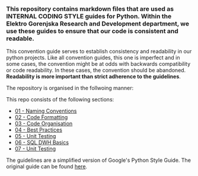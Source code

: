 ### This repository contains markdown files that are used as **INTERNAL CODING STYLE** guides for Python. Within the Elektro Gorenjska Research and Development department, we use these guides to ensure that our code is consistent and readable.

This convention guide serves to establish consistency and readability in our python projects. Like all convention guides, this one is imperfect and in some cases, the convention might be at odds with backwards compatibility or code readability. In these cases, the convention should be abandoned. **Readability is more important than strict adherence to the guidelines**.

The repository is organised in the follwoing manner:

This repo consists of the following sections:

- [01 - Naming Conventions](01_naming_convention.md)
- [02 - Code Formatting](02_code_formatting.md)
- [03 - Code Organisation](03_code_organisation.md)
- [04 - Best Practices](04_best_practices.md)
- [05 - Unit Testing](05_unit_testing.md)
- [06 - SQL DWH Basics](06_SQL_DWH_basics.md)
- [07 - Unit Testing](07_SQL_naming_convention.md)

The guidelines are a simplified version of Google's Python Style Guide. The original guide can be found [here](https://google.github.io/styleguide/pyguide.html).

